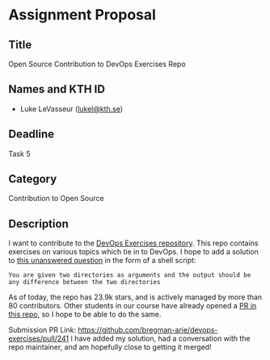 # Assignment Proposal

## Title

Open Source Contribution to DevOps Exercises Repo

## Names and KTH ID

- Luke LeVasseur (lukel@kth.se)

## Deadline

Task 5

## Category

Contribution to Open Source

## Description

I want to contribute to the [DevOps Exercises repository](https://github.com/bregman-arie/devops-exercises). This repo contains exercises on various topics which tie in to DevOps. 
I hope to add a solution to [this unanswered question](https://github.com/bregman-arie/devops-exercises/blob/master/exercises/shell/directories_comparison.md) in the form of a shell script:

`You are given two directories as arguments and the output should be any difference between the two directories`

As of today, the repo has 23.9k stars, and is actively managed by more than 80 contributors. Other students in our course have already opened a [PR in this repo](https://github.com/bregman-arie/devops-exercises/pull/229), so I hope to be able to do the same.

Submission PR Link: https://github.com/bregman-arie/devops-exercises/pull/241
I have added my solution, had a conversation with the repo maintainer, and am hopefully close to getting it merged!